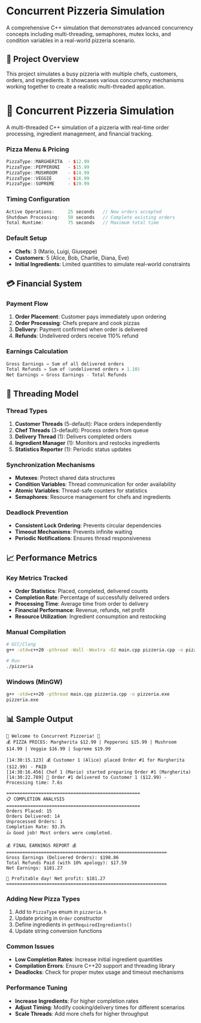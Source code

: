 # Concurrent Pizzeria Simulation

A comprehensive C++ simulation that demonstrates advanced concurrency concepts including multi-threading, semaphores, mutex locks, and condition variables in a real-world pizzeria scenario.

## 🎯 Project Overview

This project simulates a busy pizzeria with multiple chefs, customers, orders, and ingredients. It showcases various concurrency mechanisms working together to create a realistic multi-threaded application.
# 🍕 Concurrent Pizzeria Simulation

A multi-threaded C++ simulation of a pizzeria with real-time order processing, ingredient management, and financial tracking.


### Pizza Menu & Pricing
```cpp
PizzaType::MARGHERITA  - $12.99
PizzaType::PEPPERONI   - $15.99
PizzaType::MUSHROOM    - $14.99
PizzaType::VEGGIE      - $16.99
PizzaType::SUPREME     - $19.99
```

### Timing Configuration
```cpp
Active Operations:     25 seconds   // New orders accepted
Shutdown Processing:   50 seconds   // Complete existing orders
Total Runtime:         75 seconds   // Maximum total time
```

### Default Setup
- **Chefs**: 3 (Mario, Luigi, Giuseppe)
- **Customers**: 5 (Alice, Bob, Charlie, Diana, Eve)
- **Initial Ingredients**: Limited quantities to simulate real-world constraints

## 💳 Financial System

### Payment Flow
1. **Order Placement**: Customer pays immediately upon ordering
2. **Order Processing**: Chefs prepare and cook pizzas
3. **Delivery**: Payment confirmed when order is delivered
4. **Refunds**: Undelivered orders receive 110% refund

### Earnings Calculation
```cpp
Gross Earnings = Sum of all delivered orders
Total Refunds = Sum of (undelivered orders × 1.10)
Net Earnings = Gross Earnings - Total Refunds
```

## 🧵 Threading Model

### Thread Types
1. **Customer Threads** (5-default): Place orders independently
2. **Chef Threads** (3-default): Process orders from queue
3. **Delivery Thread** (1): Delivers completed orders
4. **Ingredient Manager** (1): Monitors and restocks ingredients
5. **Statistics Reporter** (1): Periodic status updates

### Synchronization Mechanisms
- **Mutexes**: Protect shared data structures
- **Condition Variables**: Thread communication for order availability
- **Atomic Variables**: Thread-safe counters for statistics
- **Semaphores**: Resource management for chefs and ingredients

### Deadlock Prevention
- **Consistent Lock Ordering**: Prevents circular dependencies
- **Timeout Mechanisms**: Prevents infinite waiting
- **Periodic Notifications**: Ensures thread responsiveness

## 📈 Performance Metrics

### Key Metrics Tracked
- **Order Statistics**: Placed, completed, delivered counts
- **Completion Rate**: Percentage of successfully delivered orders
- **Processing Time**: Average time from order to delivery
- **Financial Performance**: Revenue, refunds, net profit
- **Resource Utilization**: Ingredient consumption and restocking
 

### Manual Compilation
```bash
# GCC/Clang
g++ -std=c++20 -pthread -Wall -Wextra -O2 main.cpp pizzeria.cpp -o pizzeria

# Run
./pizzeria
```

### Windows (MinGW)
```bash
g++ -std=c++20 -pthread main.cpp pizzeria.cpp -o pizzeria.exe
pizzeria.exe
```

## 📊 Sample Output

```
🍕 Welcome to Concurrent Pizzeria! 🍕
💰 PIZZA PRICES: Margherita $12.99 | Pepperoni $15.99 | Mushroom $14.99 | Veggie $16.99 | Supreme $19.99

[14:30:15.123] 💰 Customer 1 (Alice) placed Order #1 for Margherita ($12.99) - PAID
[14:30:16.456] Chef 1 (Mario) started preparing Order #1 (Margherita)
[14:30:22.789] 🚚 Order #1 delivered to Customer 1 ($12.99) - Processing time: 7.6s

==================================================
📋 COMPLETION ANALYSIS
==================================================
Orders Placed: 15
Orders Delivered: 14
Unprocessed Orders: 1
Completion Rate: 93.3%
👍 Good job! Most orders were completed.

💰 FINAL EARNINGS REPORT 💰
============================================================
Gross Earnings (Delivered Orders): $198.86
Total Refunds Paid (with 10% apology): $17.59
Net Earnings: $181.27

🎉 Profitable day! Net profit: $181.27
============================================================
```

### Adding New Pizza Types
1. Add to `PizzaType` enum in `pizzeria.h`
2. Update pricing in `Order` constructor
3. Define ingredients in `getRequiredIngredients()`
4. Update string conversion functions

### Common Issues
- **Low Completion Rates**: Increase initial ingredient quantities
- **Compilation Errors**: Ensure C++20 support and threading library
- **Deadlocks**: Check for proper mutex usage and timeout mechanisms

### Performance Tuning
- **Increase Ingredients**: For higher completion rates
- **Adjust Timing**: Modify cooking/delivery times for different scenarios
- **Scale Threads**: Add more chefs for higher throughput
